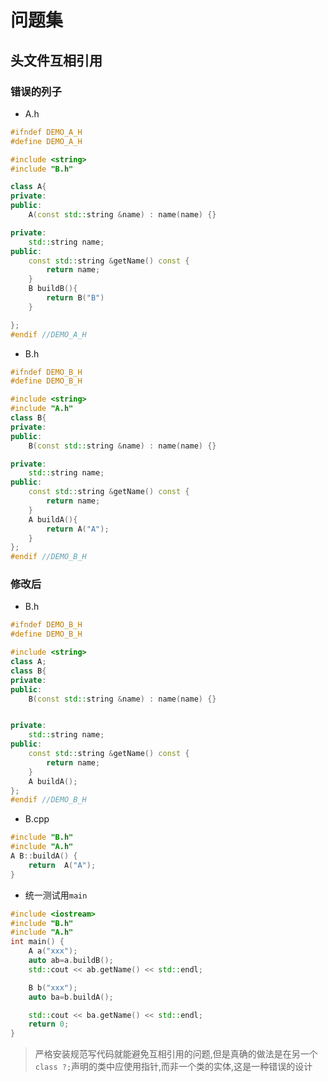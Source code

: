 # 问题集

## 头文件互相引用

### 错误的列子

- A.h

```c++
#ifndef DEMO_A_H
#define DEMO_A_H

#include <string>
#include "B.h"

class A{
private:
public:
    A(const std::string &name) : name(name) {}

private:
    std::string name;
public:
    const std::string &getName() const {
        return name;
    }
    B buildB(){
        return B("B")
    }

};
#endif //DEMO_A_H
```

- B.h

```c++
#ifndef DEMO_B_H
#define DEMO_B_H

#include <string>
#include "A.h"
class B{
private:
public:
    B(const std::string &name) : name(name) {}

private:
    std::string name;
public:
    const std::string &getName() const {
        return name;
    }
    A buildA(){
        return A("A");
    }
};
#endif //DEMO_B_H
```

### 修改后

- B.h

```c++
#ifndef DEMO_B_H
#define DEMO_B_H

#include <string>
class A;
class B{
private:
public:
    B(const std::string &name) : name(name) {}


private:
    std::string name;
public:
    const std::string &getName() const {
        return name;
    }
    A buildA();
};
#endif //DEMO_B_H
```

- B.cpp

```c++
#include "B.h"
#include "A.h"
A B::buildA() {
    return  A("A");
}

```

- 统一测试用`main`

```c++
#include <iostream>
#include "B.h"
#include "A.h"
int main() {
    A a("xxx");
    auto ab=a.buildB();
    std::cout << ab.getName() << std::endl;

    B b("xxx");
    auto ba=b.buildA();

    std::cout << ba.getName() << std::endl;
    return 0;
}
```

> 严格安装规范写代码就能避免互相引用的问题,但是真确的做法是在另一个`class ?;`声明的类中应使用指针,而非一个类的实体,这是一种错误的设计